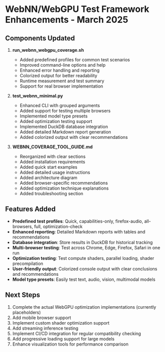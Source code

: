 # WebNN/WebGPU Test Framework Enhancements - March 2025

## Components Updated

1. **run_webnn_webgpu_coverage.sh**
   - Added predefined profiles for common test scenarios
   - Improved command-line options and help
   - Enhanced error handling and reporting
   - Colorized output for better readability
   - Runtime measurement and test summary
   - Support for real browser implementation

2. **test_webnn_minimal.py**
   - Enhanced CLI with grouped arguments
   - Added support for testing multiple browsers
   - Implemented model type presets
   - Added optimization testing support
   - Implemented DuckDB database integration
   - Added detailed Markdown report generation
   - Added colorized output with clear recommendations

3. **WEBNN_COVERAGE_TOOL_GUIDE.md**
   - Reorganized with clear sections
   - Added installation requirements
   - Added quick start examples
   - Added detailed usage instructions
   - Added architecture diagram
   - Added browser-specific recommendations
   - Added optimization technique explanations
   - Added troubleshooting section

## Features Added

- **Predefined test profiles**: Quick, capabilities-only, firefox-audio, all-browsers, full, optimization-check
- **Enhanced reporting**: Detailed Markdown reports with tables and recommendations
- **Database integration**: Store results in DuckDB for historical tracking
- **Multi-browser testing**: Test across Chrome, Edge, Firefox, Safari in one run
- **Optimization testing**: Test compute shaders, parallel loading, shader precompilation
- **User-friendly output**: Colorized console output with clear conclusions and recommendations
- **Model type presets**: Easily test text, audio, vision, multimodal models

## Next Steps

1. Complete the actual WebGPU optimization implementations (currently placeholders)
2. Add mobile browser support
3. Implement custom shader optimization support
4. Add streaming inference testing
5. Implement CI/CD integration for regular compatibility checking
6. Add progressive loading support for large models
7. Enhance visualization tools for performance comparison
